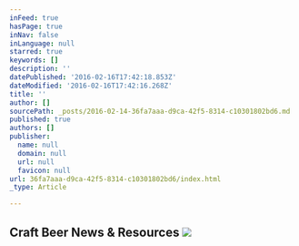 ```yaml
---
inFeed: true
hasPage: true
inNav: false
inLanguage: null
starred: true
keywords: []
description: ''
datePublished: '2016-02-16T17:42:18.853Z'
dateModified: '2016-02-16T17:42:16.268Z'
title: ''
author: []
sourcePath: _posts/2016-02-14-36fa7aaa-d9ca-42f5-8314-c10301802bd6.md
published: true
authors: []
publisher:
  name: null
  domain: null
  url: null
  favicon: null
url: 36fa7aaa-d9ca-42f5-8314-c10301802bd6/index.html
_type: Article

---
```

## Craft Beer News & Resources   ![](https://the-grid-user-content.s3-us-west-2.amazonaws.com/6e20f7df-35f1-4459-a3cb-0c64ed15e31c.jpg)